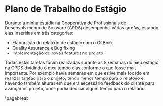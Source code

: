 
# Plano de Trabalho do Estágio

Durante a minha estadia na Cooperativa de Profissionais de Desenvolvimento de Software (CPDS) desempenhei várias tarefas, estando elas inseridas em três categorias:

* Elaboração do relatório de estágio com o GitBook
* Quality Assurance e Bug fixing
* Implementação de novas features no projeto

Todas estas tarefas foram realizadas durante as 8 semanas do meu estágio na CPDS dividindo o meu tempo elas conforme o que fosse mais importante. Por exemplo havia semanas em que estive mais focado em realizar tarefas para o projeto, tendo menos tempo para o relatório e havendo também alturas em que era necessário feedback do cliente para avançar no projeto, onde podia dedicar algum tempo para o relatório.

\pagebreak
